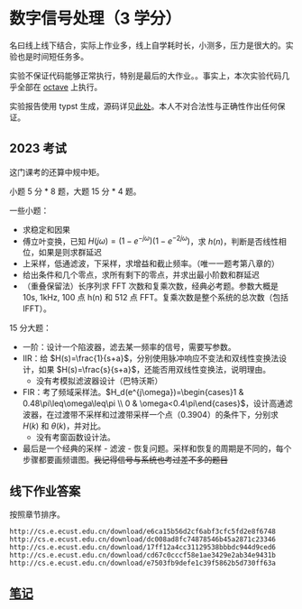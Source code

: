 # 数字信号处理（3 学分）

名曰线上线下结合，实际上作业多，线上自学耗时长，小测多，压力是很大的。实验也是时间短任务多。

实验不保证代码能够正常执行，特别是最后的大作业。。事实上，本次实验代码几乎全部在 [octave](https://absx.pages.dev/coding/octave.html) 上执行。

实验报告使用 typst 生成，源码详见[此处](https://github.com/lxl66566/my-college-files/tree/main/信息科学与工程学院/数字信号处理)。本人不对合法性与正确性作出任何保证。

## 2023 考试

这门课考的还算中规中矩。

小题 5 分 \* 8 题，大题 15 分 \* 4 题。

一些小题：

- 求稳定和因果
- 傅立叶变换，已知 $H(j\omega)=(1-e^{-j\omega})(1-e^{-2j\omega})$，求 $h(n)$，判断是否线性相位，如果是则求群延迟
- 上采样，低通滤波，下采样，求增益和截止频率。（唯一一题考第八章的）
- 给出条件和几个零点，求所有剩下的零点，并求出最小阶数和群延迟
- （重叠保留法）长序列求 FFT 次数和复乘次数，经典必考题。参数大概是 10s, 1kHz, 100 点 h(n) 和 512 点 FFT。复乘次数是整个系统的总次数（包括 IFFT）。

15 分大题：

- 一阶：设计一个陷波器，滤去某一频率的信号，需要写参数。
- IIR：给 $H(s)=\frac{1}{s+a}$，分别使用脉冲响应不变法和双线性变换法设计，如果 $H(s)=\frac{s}{s+a}$，还能否用双线性变换法，说明理由。
  - 没有考模拟滤波器设计（巴特沃斯）
- FIR：考了频域采样法。$H_d(e^{j\omega})=\begin{cases}1 & 0.48\pi\leq\omega\leq\pi \\ 0 & \omega<0.4\pi\end{cases}$，设计高通滤波器，在过渡带不采样和过渡带采样一个点（0.3904）的条件下，分别求 $H(k)$ 和 $\theta(k)$，并对比。
  - 没有考窗函数设计法。
- 最后是一个经典的采样 - 滤波 - 恢复问题。采样和恢复的周期是不同的，每个步骤都要画频谱图。~~我记得信号与系统也考过差不多的题目~~

## 线下作业答案

按照章节排序。

```
http://cs.e.ecust.edu.cn/download/e6ca15b56d2cf6abf3cfc5fd2e8f6748
http://cs.e.ecust.edu.cn/download/dc008ad8fc74878546b45a2871c23346
http://cs.e.ecust.edu.cn/download/17ff12a4cc31129538bbbdc944d9ced6
http://cs.e.ecust.edu.cn/download/cd67c0cccf58e1ae3429e2ab34e9431b
http://cs.e.ecust.edu.cn/download/e7503fb9defe1c39f5862b5d730ff63a
```

## [笔记](https://absx.pages.dev/farraginous/learning/dsp2.html)
